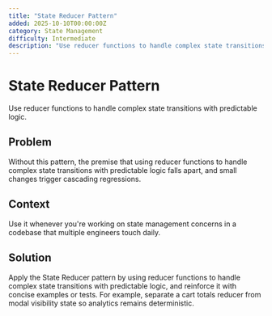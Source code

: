 ```yaml
---
title: "State Reducer Pattern"
added: 2025-10-10T00:00:00Z
category: State Management
difficulty: Intermediate
description: "Use reducer functions to handle complex state transitions with predictable logic."
---
```

# State Reducer Pattern

Use reducer functions to handle complex state transitions with predictable logic.

## Problem

Without this pattern, the premise that using reducer functions to handle complex state transitions with predictable logic falls apart, and small changes trigger cascading regressions.

## Context

Use it whenever you're working on state management concerns in a codebase that multiple engineers touch daily.

## Solution

Apply the State Reducer pattern by using reducer functions to handle complex state transitions with predictable logic, and reinforce it with concise examples or tests. For example, separate a cart totals reducer from modal visibility state so analytics remains deterministic.
